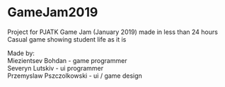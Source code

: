 # GameJam2019 
Project for PJATK Game Jam (January 2019) made in less than 24 hours  
Casual game showing student life as it is

Made by:  
Miezientsev Bohdan - game programmer  
Severyn Lutskiv - ui programmer  
Przemyslaw Pszczolkowski - ui / game design  
